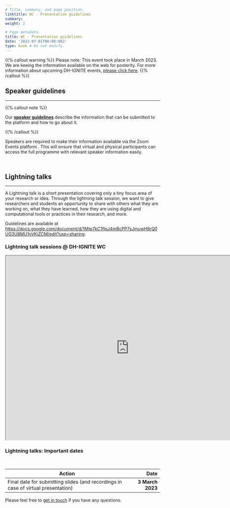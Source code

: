 ```yaml
---
# Title, summary, and page position.
linktitle: WC - Presentation guidelines
summary: 
weight: 2

# Page metadata.
title: WC - Presentation guidelines
date: '2022-07-01T00:00:00Z'
type: book # Do not modify.
---
```


{{% callout warning %}}
Please note: This event took place in March 2023. We are keeing the information available on the web for posterity.
For more information about upcoming DH-IGNITE events, [please click here](../../../#event).
{{% /callout %}}

## Speaker guidelines
---

{{% callout note %}}

Our __[speaker guidelines](https://docs.google.com/document/d/1MrMori_oSeXaW-2kxPwIQXAbl4fCVaouecWBCAxgxl8/edit?usp=sharing)__ describe the information that can be submitted to the platform and how to go about it.

{{% /callout %}}

Speakers are required to make their information available via the Zoom Events platform . This will ensure that virtual and physical participants can access the full programme with relevant speaker information easily.

</br>


## Lightning talks
---

A Lightning talk is a short presentation covering only a tiny focus area of your research or idea. Through the lightning talk session, we want to give researchers and students an opportunity to share with others what they are working on, what they have learned, how they are using digital and computational tools or practices in their research, and more.

Guidelines are available at <https://docs.google.com/document/d/1Mtp7kC1flpJ4mBcPP7sJmuwH8rQ0UG3U8MU1nVKiZCM/edit?usp=sharing>.

### Lightning talk sessions @ DH-IGNITE WC

<iframe src="https://docs.google.com/spreadsheets/d/e/2PACX-1vS1WKU7LlZSqskO5OqrNjl4i_RnIjqgMDDRewuRcGOJwH8qBWfGj20SRgwhSmWZWNDiCcqMt75ZqRQ8/pubhtml?widget=true&amp;headers=false" width="800px" height="600px"></iframe>


### Lightning talks: Important dates

<br>

| Action             | Date                |
|--------------------|---------------------:|
|Final date for submitting slides (and recordings in case of virtual presentation) | **3 March 2023** |


Please feel free to [get in touch](../../../#contact) if you have any questions. 